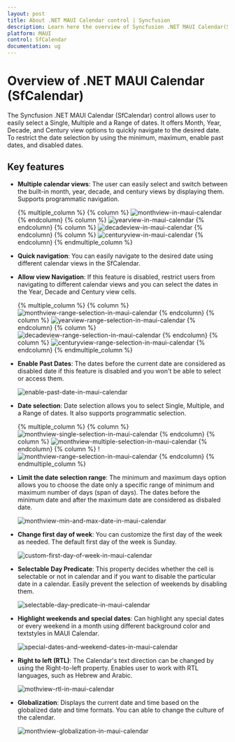 ```yaml
---
layout: post
title: About .NET MAUI Calendar control | Syncfusion
description: Learn here the overview of Syncfusion .NET MAUI Calendar(SfCalendar) control, its basic features and functionalities of calendar.
platform: MAUI
control: SfCalendar
documentation: ug
---
```


# Overview of .NET MAUI Calendar (SfCalendar)

The Syncfusion .NET MAUI Calendar (SfCalendar) control allows user to easily select a Single, Multiple and a Range of dates. It offers Month, Year, Decade, and Century view options to quickly navigate to the desired date. To restrict the date selection by using the minimum, maximum, enable past dates, and disabled dates.

## Key features

* **Multiple calendar views**: The user can easily select and switch between the built-in month, year, decade, and century views by displaying them. Supports programmatic navigation.

   {% multiple_column %}
   {% column %}
   ![monthview-in-maui-calendar](images/overview/views-monthview-in-maui-calendar.png)
   {% endcolumn}
   {% column %}
   ![yearview-in-maui-calendar](images/overview/views-yearview-in-maui-calendar.png)
   {% endcolumn}
   {% column %}
   ![decadeview-in-maui-calendar](images/overview/views-decadeview-in-maui-calendar.png)
   {% endcolumn}
   {% column %}
   ![centuryview-in-maui-calendar](images/overview/views-centuryview-in-maui-calendar.png)
   {% endcolumn}
   {% endmultiple_column %}

* **Quick navigation**: You can easily navigate to the desired date using different calendar views in the SfCalendar.

* **Allow view Navigation**: If this feature is disabled, restrict users from navigating to different calendar views and you can select the dates in the Year, Decade and Century view cells.

   {% multiple_column %}
   {% column %}
   ![monthview-range-selection-in-maui-calendar](images/overview/range-selection-monthview-in-maui-calendar.png)
   {% endcolumn}
   {% column %}
   ![yearview-range-selection-in-maui-calendar](images/overview/range-selection-yearview-in-maui-calendar.png)
   {% endcolumn}
   {% column %}
   ![decadeview-range-selection-in-maui-calendar](images/overview/range-selection-decadeview-in-maui-calendar.png)
   {% endcolumn}
   {% column %}
   ![centuryview-range-selection-in-maui-calendar](images/overview/range-selection-centuryview-in-maui-calendar.png)
   {% endcolumn}
   {% endmultiple_column %}

* **Enable Past Dates**: The dates before the current date are considered as disabled date if this feature is disabled and you won't be able to select or access them.

   ![enable-past-date-in-maui-calendar](images/overview/enable-past-date-in-maui-calendar.png)

* **Date selection**: Date selection allows you to select Single, Multiple, and a Range of dates. It also supports programmatic selection.

   {% multiple_column %}
   {% column %}
   ![monthview-single-selection-in-maui-calendar](images/overview/date-selection-monthview-single-selection-in-maui-calendar.png)
   {% endcolumn}
   {% column %}
   ![monthview-multiple-selection-in-maui-calendar](images/overview/date-selection-monthview-multiple-selection-in-maui-calendar.png)
   {% endcolumn}
   {% column %}
   !![monthview-range-selection-in-maui-calendar](images/overview/date-selection-monthview-range-selection-in-maui-calendar.png)
   {% endcolumn}
   {% endmultiple_column %}

* **Limit the date selection range**: The minimum and maximum days option allows you to choose the date only a specific range of minimum and maximum number of days (span of days). The dates before the minimum date and after the maximum date are considered as disbaled date.

   ![monthview-min-and-max-date-in-maui-calendar](images/overview/monthview-min-and-max-date-in-maui-calendar.png)

* **Change first day of week**: You can customize the first day of the week as needed. The default first day of the week is Sunday.

   ![custom-first-day-of-week-in-maui-calendar](images/overview/custom-first-day-of-week-in-maui-calendar.png)

* **Selectable Day Predicate**: This property decides whether the cell is selectable or not in calendar and if you want to disable the particular date in a calendar. Easily prevent the selection of weekends by disabling them.

   ![selectable-day-predicate-in-maui-calendar](images/overview/selectable-day-predicate-in-maui-calendar.png)

* **Highlight weekends and special dates**: Can highlight any special dates or every weekend in a month using different background color and textstyles in MAUI Calendar.

   ![special-dates-and-weekend-dates-in-maui-calendar](images/overview/special-dates-and-weekend-dates-in-maui-calendar.png)

* **Right to left (RTL)**: The Calendar's text direction can be changed by using the Right-to-left property. Enables user to work with RTL languages, such as Hebrew and Arabic.

   ![mothview-rtl-in-maui-calendar](images/overview/mothview-rtl-in-maui-calendar.png)

* **Globalization**: Displays the current date and time based on the globalized date and time formats. You can able to change the culture of the calendar.

   ![monthview-globalization-in-maui-calendar](images/overview/monthview-globalization-in-maui-calendar.png)
